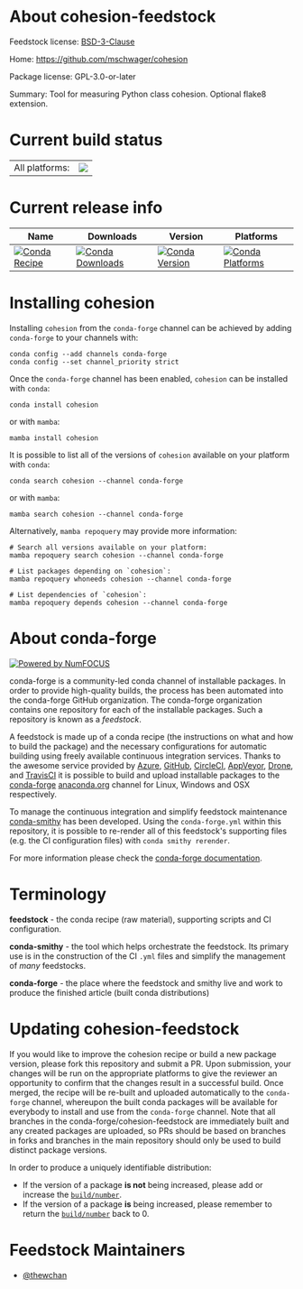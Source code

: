 About cohesion-feedstock
========================

Feedstock license: [BSD-3-Clause](https://github.com/conda-forge/cohesion-feedstock/blob/main/LICENSE.txt)

Home: https://github.com/mschwager/cohesion

Package license: GPL-3.0-or-later

Summary: Tool for measuring Python class cohesion. Optional flake8 extension.

Current build status
====================


<table><tr><td>All platforms:</td>
    <td>
      <a href="https://dev.azure.com/conda-forge/feedstock-builds/_build/latest?definitionId=14473&branchName=main">
        <img src="https://dev.azure.com/conda-forge/feedstock-builds/_apis/build/status/cohesion-feedstock?branchName=main">
      </a>
    </td>
  </tr>
</table>

Current release info
====================

| Name | Downloads | Version | Platforms |
| --- | --- | --- | --- |
| [![Conda Recipe](https://img.shields.io/badge/recipe-cohesion-green.svg)](https://anaconda.org/conda-forge/cohesion) | [![Conda Downloads](https://img.shields.io/conda/dn/conda-forge/cohesion.svg)](https://anaconda.org/conda-forge/cohesion) | [![Conda Version](https://img.shields.io/conda/vn/conda-forge/cohesion.svg)](https://anaconda.org/conda-forge/cohesion) | [![Conda Platforms](https://img.shields.io/conda/pn/conda-forge/cohesion.svg)](https://anaconda.org/conda-forge/cohesion) |

Installing cohesion
===================

Installing `cohesion` from the `conda-forge` channel can be achieved by adding `conda-forge` to your channels with:

```
conda config --add channels conda-forge
conda config --set channel_priority strict
```

Once the `conda-forge` channel has been enabled, `cohesion` can be installed with `conda`:

```
conda install cohesion
```

or with `mamba`:

```
mamba install cohesion
```

It is possible to list all of the versions of `cohesion` available on your platform with `conda`:

```
conda search cohesion --channel conda-forge
```

or with `mamba`:

```
mamba search cohesion --channel conda-forge
```

Alternatively, `mamba repoquery` may provide more information:

```
# Search all versions available on your platform:
mamba repoquery search cohesion --channel conda-forge

# List packages depending on `cohesion`:
mamba repoquery whoneeds cohesion --channel conda-forge

# List dependencies of `cohesion`:
mamba repoquery depends cohesion --channel conda-forge
```


About conda-forge
=================

[![Powered by
NumFOCUS](https://img.shields.io/badge/powered%20by-NumFOCUS-orange.svg?style=flat&colorA=E1523D&colorB=007D8A)](https://numfocus.org)

conda-forge is a community-led conda channel of installable packages.
In order to provide high-quality builds, the process has been automated into the
conda-forge GitHub organization. The conda-forge organization contains one repository
for each of the installable packages. Such a repository is known as a *feedstock*.

A feedstock is made up of a conda recipe (the instructions on what and how to build
the package) and the necessary configurations for automatic building using freely
available continuous integration services. Thanks to the awesome service provided by
[Azure](https://azure.microsoft.com/en-us/services/devops/), [GitHub](https://github.com/),
[CircleCI](https://circleci.com/), [AppVeyor](https://www.appveyor.com/),
[Drone](https://cloud.drone.io/welcome), and [TravisCI](https://travis-ci.com/)
it is possible to build and upload installable packages to the
[conda-forge](https://anaconda.org/conda-forge) [anaconda.org](https://anaconda.org/)
channel for Linux, Windows and OSX respectively.

To manage the continuous integration and simplify feedstock maintenance
[conda-smithy](https://github.com/conda-forge/conda-smithy) has been developed.
Using the ``conda-forge.yml`` within this repository, it is possible to re-render all of
this feedstock's supporting files (e.g. the CI configuration files) with ``conda smithy rerender``.

For more information please check the [conda-forge documentation](https://conda-forge.org/docs/).

Terminology
===========

**feedstock** - the conda recipe (raw material), supporting scripts and CI configuration.

**conda-smithy** - the tool which helps orchestrate the feedstock.
                   Its primary use is in the construction of the CI ``.yml`` files
                   and simplify the management of *many* feedstocks.

**conda-forge** - the place where the feedstock and smithy live and work to
                  produce the finished article (built conda distributions)


Updating cohesion-feedstock
===========================

If you would like to improve the cohesion recipe or build a new
package version, please fork this repository and submit a PR. Upon submission,
your changes will be run on the appropriate platforms to give the reviewer an
opportunity to confirm that the changes result in a successful build. Once
merged, the recipe will be re-built and uploaded automatically to the
`conda-forge` channel, whereupon the built conda packages will be available for
everybody to install and use from the `conda-forge` channel.
Note that all branches in the conda-forge/cohesion-feedstock are
immediately built and any created packages are uploaded, so PRs should be based
on branches in forks and branches in the main repository should only be used to
build distinct package versions.

In order to produce a uniquely identifiable distribution:
 * If the version of a package **is not** being increased, please add or increase
   the [``build/number``](https://docs.conda.io/projects/conda-build/en/latest/resources/define-metadata.html#build-number-and-string).
 * If the version of a package **is** being increased, please remember to return
   the [``build/number``](https://docs.conda.io/projects/conda-build/en/latest/resources/define-metadata.html#build-number-and-string)
   back to 0.

Feedstock Maintainers
=====================

* [@thewchan](https://github.com/thewchan/)

